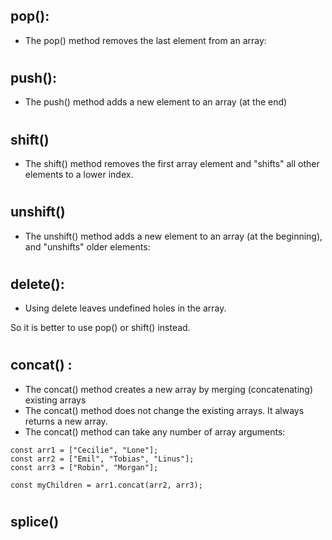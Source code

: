 ## pop():
* The pop() method removes the last element from an array:
#
## push():
* The push() method adds a new element to an array (at the end)
#
## shift()
* The shift() method removes the first array element and "shifts" all other elements to a lower index.
#
## unshift()
* The unshift() method adds a new element to an array (at the beginning), and "unshifts" older elements:
#
## delete():
* Using delete leaves undefined holes in the array.

So it is better to use pop() or shift() instead.

#
## concat() :
* The concat() method creates a new array by merging (concatenating) existing arrays
* The concat() method does not change the existing arrays. It always returns a new array.
* The concat() method can take any number of array arguments:
```
const arr1 = ["Cecilie", "Lone"];
const arr2 = ["Emil", "Tobias", "Linus"];
const arr3 = ["Robin", "Morgan"];

const myChildren = arr1.concat(arr2, arr3);

```
#
## splice()